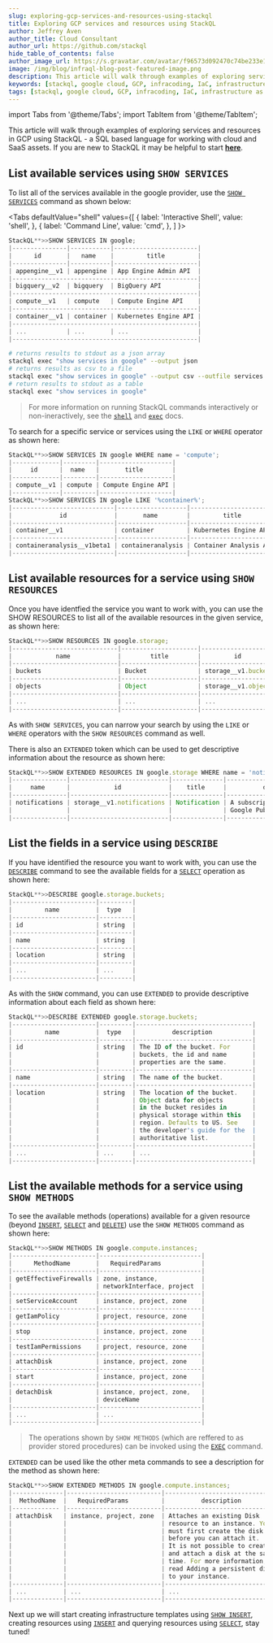 ```yaml
---
slug: exploring-gcp-services-and-resources-using-stackql
title: Exploring GCP services and resources using StackQL
author: Jeffrey Aven
author_title: Cloud Consultant
author_url: https://github.com/stackql
hide_table_of_contents: false
author_image_url: https://s.gravatar.com/avatar/f96573d092470c74be233e1dded5376f?s=80
image: /img/blog/infraql-blog-post-featured-image.png
description: This article will walk through examples of exploring services and resources in GCP using StackQL - a SQL based language for working with cloud and SaaS assets.
keywords: [stackql, google cloud, GCP, infracoding, IaC, infrastructure as code]
tags: [stackql, google cloud, GCP, infracoding, IaC, infrastructure as code]
---
```


import Tabs from '@theme/Tabs';
import TabItem from '@theme/TabItem';

This article will walk through examples of exploring services and resources in GCP using StackQL - a SQL based language for working with cloud and SaaS assets.  If you are new to StackQL it may be helpful to start [__here__](/docs/getting-started/resource-hierarchy).

## List available services using `SHOW SERVICES`  

To list all of the services available in the google provider, use the [`SHOW SERVICES`](/docs/language-spec/show) command as shown below:  

<Tabs
  defaultValue="shell"
  values={[
    { label: 'Interactive Shell', value: 'shell', },
    { label: 'Command Line', value: 'cmd', },
  ]
}>
<TabItem value="shell">

```jsx
StackQL**>>SHOW SERVICES IN google;
|---------------|-----------|-----------------------|
|      id       |   name    |         title         |
|---------------|-----------|-----------------------|
| appengine__v1 | appengine | App Engine Admin API  |
|---------------------------------------------------|
| bigquery__v2  | bigquery  | BigQuery API          |
|---------------------------------------------------|
| compute__v1   | compute   | Compute Engine API    |
|---------------------------------------------------|
| container__v1 | container | Kubernetes Engine API |
|---------------------------------------------------|
| ...           | ...       | ...                   |
|---------------------------------------------------|
```
</TabItem>
<TabItem value="cmd">

```bash
# returns results to stdout as a json array
stackql exec "show services in google" --output json
# returns results as csv to a file
stackql exec "show services in google" --output csv --outfile services.csv
# return results to stdout as a table
stackql exec "show services in google"
```
</TabItem>
</Tabs>

> For more information on running StackQL commands interactively or non-ineractively, see the [`shell`](/docs/command-line-usage/shell) and [`exec`](/docs/command-line-usage/exec) docs.

To search for a specific service or services using the `LIKE` or `WHERE` operator as shown here:  

```jsx
StackQL**>>SHOW SERVICES IN google WHERE name = 'compute';
|-------------|---------|--------------------|
|     id      |  name   |       title        |
|-------------|---------|--------------------|
| compute__v1 | compute | Compute Engine API |
|-------------|---------|--------------------|
StackQL**>>SHOW SERVICES IN google LIKE '%container%';
|----------------------------|-------------------|------------------------|
|             id             |       name        |         title          |
|----------------------------|-------------------|------------------------|
| container__v1              | container         | Kubernetes Engine API  |
|----------------------------|-------------------|------------------------|
| containeranalysis__v1beta1 | containeranalysis | Container Analysis API |
|----------------------------|-------------------|------------------------|
```

## List available resources for a service using `SHOW RESOURCES`

Once you have identfied the service you want to work with, you can use the SHOW RESOURCES to list all of the available resources in the given service, as shown here:  

```jsx
StackQL**>>SHOW RESOURCES IN google.storage;
|-----------------------------|---------------------|---------------------|
|            name             |        title        |         id          |
|-----------------------------|---------------------|---------------------|
| buckets                     | Bucket              | storage__v1.buckets |
|-----------------------------|---------------------|---------------------|
| objects                     | Object              | storage__v1.objects |
|-----------------------------|---------------------|---------------------|
| ...                         | ...                 | ...                 |
|-----------------------------|---------------------|---------------------|
```

As with `SHOW SERVICES`, you can narrow your search by using the `LIKE` or `WHERE` operators with the `SHOW RESOURCES` command as well.  

There is also an `EXTENDED` token which can be used to get descriptive information about the resource as shown here:  

```jsx
StackQL**>>SHOW EXTENDED RESOURCES IN google.storage WHERE name = 'notifications';
|---------------|---------------------------|--------------|--------------------------------|
|     name      |            id             |    title     |          description           |
|---------------|---------------------------|--------------|--------------------------------|
| notifications | storage__v1.notifications | Notification | A subscription to receive      |
|               |                           |              | Google PubSub notifications.   |
|---------------|---------------------------|--------------|--------------------------------|
```

## List the fields in a service using `DESCRIBE`

If you have identified the resource you want to work with, you can use the [`DESCRIBE`](/docs/language-spec/describe) command to see the available fields for a [`SELECT`](/docs/language-spec/select) operation as shown here:  

```jsx
StackQL**>>DESCRIBE google.storage.buckets;
|-----------------------|---------|
|         name          |  type   |
|-----------------------|---------|
| id                    | string  |
|-----------------------|---------|
| name                  | string  |
|-----------------------|---------|
| location              | string  |
|-----------------------|---------|
| ...                   | ...     |
|-----------------------|---------|
```

As with the `SHOW` command, you can use `EXTENDED` to provide descriptive information about each field as shown here:  

```jsx
StackQL**>>DESCRIBE EXTENDED google.storage.buckets;
|-----------------------|---------|--------------------------------|
|         name          |  type   |          description           |
|-----------------------|---------|--------------------------------|
| id                    | string  | The ID of the bucket. For      |
|                       |         | buckets, the id and name       |
|                       |         | properties are the same.       |
|-----------------------|---------|--------------------------------|
| name                  | string  | The name of the bucket.        |
|-----------------------|---------|--------------------------------|
| location              | string  | The location of the bucket.    |
|                       |         | Object data for objects        |
|                       |         | in the bucket resides in       |
|                       |         | physical storage within this   |
|                       |         | region. Defaults to US. See    |
|                       |         | the developer's guide for the  |
|                       |         | authoritative list.            |
|-----------------------|---------|--------------------------------|
| ...                   | ...     | ...                            |
|-----------------------|---------|--------------------------------|
```

## List the available methods for a service using `SHOW METHODS`  

To see the available methods (operations) available for a given resource (beyond [`INSERT`](/docs/language-spec/insert), [`SELECT`](/docs/language-spec/select) and [`DELETE`](/docs/language-spec/delete)) use the `SHOW METHODS` command as shown here:  

```jsx
StackQL**>>SHOW METHODS IN google.compute.instances;
|-----------------------|----------------------------|
|      MethodName       |   RequiredParams           |
|-----------------------|----------------------------|
| getEffectiveFirewalls | zone, instance,            |
|                       | networkInterface, project  |
|-----------------------|----------------------------|
| setServiceAccount     | instance, project, zone    |
|-----------------------|----------------------------|
| getIamPolicy          | project, resource, zone    |
|-----------------------|----------------------------|
| stop                  | instance, project, zone    |
|-----------------------|----------------------------|
| testIamPermissions    | project, resource, zone    |
|-----------------------|----------------------------|
| attachDisk            | instance, project, zone    |
|-----------------------|----------------------------|
| start                 | instance, project, zone    |
|-----------------------|----------------------------|
| detachDisk            | instance, project, zone,   |
|                       | deviceName                 |
|-----------------------|----------------------------|
| ...                   | ...                        |
|-----------------------|----------------------------|
```

> The operations shown by `SHOW METHODS` (which are reffered to as provider stored procedures) can be invoked using the [`EXEC`](/docs/language-spec/exec) command.

`EXTENDED` can be used like the other meta commands to see a description for the method as shown here:  

```jsx
StackQL**>>SHOW EXTENDED METHODS IN google.compute.instances;
|--------------|--------------------------|--------------------------------|
|  MethodName  |   RequiredParams         |          description           |
|------------- |--------------------------|--------------------------------|
| attachDisk   | instance, project, zone  | Attaches an existing Disk      |
|              |                          | resource to an instance. You   |
|              |                          | must first create the disk     |
|              |                          | before you can attach it.      |
|              |                          | It is not possible to create   |
|              |                          | and attach a disk at the same  |
|              |                          | time. For more information,    |
|              |                          | read Adding a persistent disk  |
|              |                          | to your instance.              |
|--------------|--------------------------|--------------------------------|
| ...          | ...                      | ...                            |
|--------------|--------------------------|--------------------------------|
```

Next up we will start creating infrastructure templates using [`SHOW INSERT`](/docs/language-spec/show#generating-an-insert-template-using-the-show-insert-command), creating  resources using [`INSERT`](/docs/language-spec/insert) and querying resources using [`SELECT`](/docs/language-spec/select), stay tuned!  